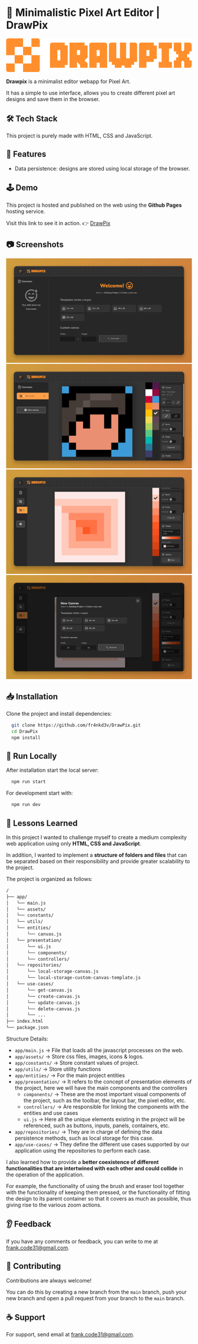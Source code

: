 # 🎨 Minimalistic Pixel Art Editor | DrawPix

![Drawpix Logo](./static/drawpix-horizontal-full-logo.png)

**Drawpix** is a minimalist editor webapp for Pixel Art.

It has a simple to use interface, allows you to create different pixel art designs and save them in the browser.

## 🛠️ Tech Stack

This project is purely made with HTML, CSS and JavaScript.

## 📌 Features

- Data persistence: designs are stored using local storage of the browser.

## 🕹 Demo

This project is hosted and published on the web using the **Github Pages** hosting service.

Visit this link to see it in action. 👉 [DrawPix](https://fr4nkd3v.github.io/DrawPix/)

## 📷 Screenshots

![Screenshot 1](./static/screenshot-1.jpg)
![Screenshot 2](./static/screenshot-2.jpg)
![Screenshot 3](./static/screenshot-3.jpg)
![Screenshot 4](./static/screenshot-4.jpg)

## 📥 Installation

Clone the project and install dependencies:

```bash
  git clone https://github.com/fr4nkd3v/DrawPix.git
  cd DrawPix
  npm install
```

## 🚀 Run Locally

After installation start the local server:

```bash
  npm run start
```

For development start with:

```bash
  npm run dev
```

## 🧐 Lessons Learned

In this project I wanted to challenge myself to create a medium complexity web application using only **HTML, CSS and JavaScript**.

In addition, I wanted to implement a **structure of folders and files** that can be separated based on their responsibility and provide greater scalability to the project.

The project is organized as follows:

```bash
/
├── app/
│   └── main.js
│   └── assets/
│   └── constants/
│   └── utils/
│   └── entities/
│       └── canvas.js
│   └── presentation/
│       └── ui.js
│       └── components/
│       └── controllers/
│   └── repositories/
│       └── local-storage-canvas.js
│       └── local-storage-custom-canvas-template.js
│   └── use-cases/
│       └── get-canvas.js
│       └── create-canvas.js
│       └── update-canvas.js
│       └── delete-canvas.js
│       └── ...
├── index.html
└── package.json
```

Structure Details:

- `app/main.js` -> File that loads all the javascript processes on the web.
- `app/assets/` -> Store css files, images, icons & logos.
- `app/constants/` -> Store constant values of project.
- `app/utils/` -> Store utility functions
- `app/entities/` -> For the main project entities
- `app/presentation/` -> It refers to the concept of presentation elements of the project, here we will have the main components and the controllers
  - `components/` -> These are the most important visual components of the project, such as the toolbar, the layout bar, the pixel editor, etc.
  - `controllers/` -> Are responsible for linking the components with the entities and use cases
  - `ui.js` -> Here all the unique elements existing in the project will be referenced, such as buttons, inputs, panels, containers, etc.
- `app/repositories/` -> They are in charge of defining the data persistence methods, such as local storage for this case.
- `app/use-cases/` -> They define the different use cases supported by our application using the repositories to perform each case.

I also learned how to provide a **better coexistence of different functionalities that are intertwined with each other and could collide** in the operation of the application.

For example, the functionality of using the brush and eraser tool together with the functionality of keeping them pressed, or the functionality of fitting the design to its parent container so that it covers as much as possible, thus giving rise to the various zoom actions.

## 👂 Feedback

If you have any comments or feedback, you can write to me at <frank.code31@gmail.com>.

## 🤝 Contributing

Contributions are always welcome!

You can do this by creating a new branch from the `main` branch, push your new branch and open a pull request from your branch to the `main` branch.

## ☕ Support

For support, send email at <frank.code31@gmail.com>.
